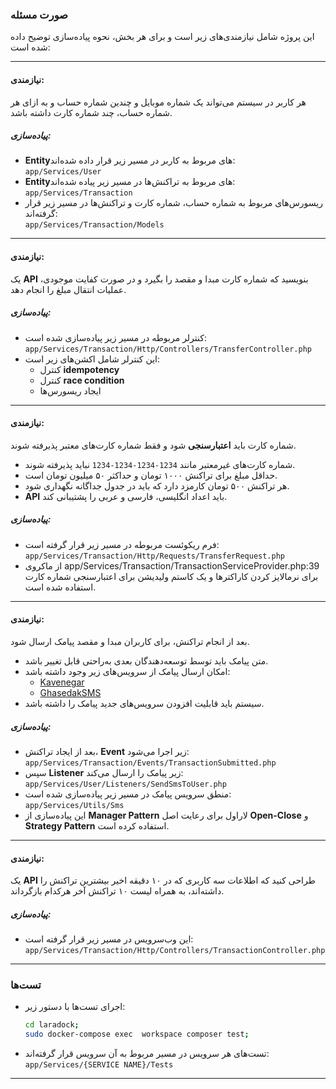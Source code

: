 
### صورت مسئله
این پروژه شامل نیازمندی‌های زیر است و برای هر بخش، نحوه پیاده‌سازی توضیح داده شده است:

---

#### نیازمندی:
هر کاربر در سیستم می‌تواند یک شماره موبایل و چندین شماره حساب و به ازای هر شماره حساب، چند شماره کارت داشته باشد.

##### پیاده‌سازی:
- **Entity**های مربوط به کاربر در مسیر زیر قرار داده شده‌اند:  
  `app/Services/User`
- **Entity**های مربوط به تراکنش‌ها در مسیر زیر پیاده شده‌اند:  
  `app/Services/Transaction`
- ریسورس‌های مربوط به شماره حساب، شماره کارت و تراکنش‌ها در مسیر زیر قرار گرفته‌اند:  
  `app/Services/Transaction/Models`

---

#### نیازمندی:
یک **API** بنویسید که شماره کارت مبدا و مقصد را بگیرد و در صورت کفایت موجودی، عملیات انتقال مبلغ را انجام دهد.

##### پیاده‌سازی:
- کنترلر مربوطه در مسیر زیر پیاده‌سازی شده است:  
  `app/Services/Transaction/Http/Controllers/TransferController.php`
- این کنترلر شامل اکشن‌های زیر است:
    - کنترل **idempotency**
    - کنترل **race condition**
    - ایجاد ریسورس‌ها

---

#### نیازمندی:
شماره کارت باید **اعتبارسنجی** شود و فقط شماره کارت‌های معتبر پذیرفته شوند.
- شماره کارت‌های غیرمعتبر مانند `1234-1234-1234-1234` نباید پذیرفته شوند.
- حداقل مبلغ برای تراکنش ۱۰۰۰ تومان و حداکثر ۵۰ میلیون تومان است.
- هر تراکنش ۵۰۰ تومان کارمزد دارد که باید در جدول جداگانه نگهداری شود.
- **API** باید اعداد انگلیسی، فارسی و عربی را پشتیبانی کند.

##### پیاده‌سازی:
- فرم ریکوئست مربوطه در مسیر زیر قرار گرفته است:  
  `app/Services/Transaction/Http/Requests/TransferRequest.php`
- از ماکروی app/Services/Transaction/TransactionServiceProvider.php:39 برای نرمالایز کردن کاراکترها و یک کاستم ولیدیشن برای اعتبارسنجی شماره کارت استفاده شده است.

---

#### نیازمندی:
بعد از انجام تراکنش، برای کاربران مبدا و مقصد پیامک ارسال شود.
- متن پیامک باید توسط توسعه‌دهندگان بعدی به‌راحتی قابل تغییر باشد.
- امکان ارسال پیامک از سرویس‌های زیر وجود داشته باشد:
    - [Kavenegar](https://kavenegar.com/rest.html)
    - [GhasedakSMS](https://ghasedaksms.com/lab)
- سیستم باید قابلیت افزودن سرویس‌های جدید پیامک را داشته باشد.

##### پیاده‌سازی:
- بعد از ایجاد تراکنش، **Event** زیر اجرا می‌شود:  
  `app/Services/Transaction/Events/TransactionSubmitted.php`
- سپس **Listener** زیر پیامک را ارسال می‌کند:  
  `app/Services/User/Listeners/SendSmsToUser.php`
- منطق سرویس پیامک در مسیر زیر پیاده‌سازی شده است:  
  `app/Services/Utils/Sms`
- این پیاده‌سازی از **Manager Pattern** لاراول برای رعایت اصل **Open-Close** و **Strategy Pattern** استفاده کرده است.

---

#### نیازمندی:
یک **API** طراحی کنید که اطلاعات سه کاربری که در ۱۰ دقیقه اخیر بیشترین تراکنش را داشته‌اند، به همراه لیست ۱۰ تراکنش آخر هرکدام بازگرداند.

##### پیاده‌سازی:
- این وب‌سرویس در مسیر زیر قرار گرفته است:  
  `app/Services/Transaction/Http/Controllers/TransactionController.php`

---

### تست‌ها
- اجرای تست‌ها با دستور زیر:
  ```bash
  cd laradock;
  sudo docker-compose exec  workspace composer test;
  ```  
- تست‌های هر سرویس در مسیر مربوط به آن سرویس قرار گرفته‌اند:  
  `app/Services/{SERVICE NAME}/Tests`

---

